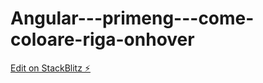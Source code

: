 # Angular---primeng---come-coloare-riga-onhover

[Edit on StackBlitz ⚡️](https://stackblitz.com/edit/primeng-table-row-highlight-bjkiqb)